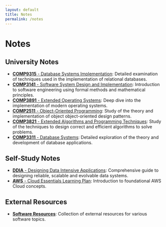```yaml
---
layout: default
title: Notes
permalink: /notes
---
```


# Notes
## University Notes
- [**COMP9315** - Database Systems Implementation](/notes/COMP9315): Detailed examination of techniques used in the implementation of relational databases.
- [**COMP3141** - Software System Design and Implementation](/notes/COMP3141): Introduction to software engineering using formal methods and mathematical principles.
- [**COMP3891** - Extended Operating Systems](/notes/COMP3891): Deep dive into the implementation of modern operating systems.
- [**COMP2511** - Object-Oriented Programming](/notes/COMP2511): Study of the theory and implementation of object object-oriented design patterns.
- [**COMP3821** - Extended Algorithms and Programming Techniques](/notes/COMP3821): Study of the techniques to design correct and efficient algorithms to solve problems.
- [**COMP3311** - Database Systems](/notes/COMP3311): Detailed exploration of the theory and development of database applications.  
  
## Self-Study Notes
- [**DDIA** - Designing Data Intensive Applications](/notes/ddia): Comprehensive guide to designing reliable, scalable and evolvable data systems.
- [**AWS** - Cloud Essentials Learning Plan](/notes/cloud-essentials): Introduction to foundational AWS Cloud concepts.

## External Resources
- [**Software Resources**](/notes/software-resources): Collection of external resources for various software topics.
